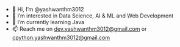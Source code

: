 - 👋 Hi, I’m @yashwanthm3012
- 👀 I’m interested in Data Science, AI & ML and Web Development
- 🌱 I’m currently learning Java
- 📫 Reach me on dev.yashwanthm3012@gmail.com or cpython.yashwanthm3012@gmail.com

<!---
yashwanthm3012/yashwanthm3012 is a ✨ special ✨ repository because its `README.md` (this file) appears on your GitHub profile.
You can click the Preview link to take a look at your changes.
--->
